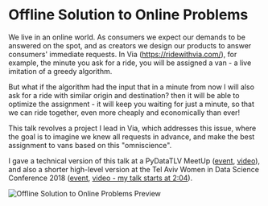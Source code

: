 # Offline Solution to Online Problems 

We live in an online world. 
As consumers we expect our demands to be answered on the spot, 
and as creators we design our products to answer consumers' immediate requests. 
In Via (https://ridewithvia.com/), for example, the minute you ask for a ride, 
you will be assigned a van - a live imitation of a greedy algorithm. 

But what if the algorithm had the input that in a minute from now 
I will also ask for a ride with similar origin and destination? 
then it will be able to optimize the assignment - 
it will keep you waiting for just a minute, so that we can ride together, 
even more cheaply and economically than ever!

This talk revolves a project I lead in Via, which addresses this issue, 
where the goal is to imagine we knew all requests in advance, 
and make the best assignment to vans based on this "omniscience".

I gave a technical version of this talk at a PyDataTLV MeetUp
([event](https://www.meetup.com/PyData-Tel-Aviv/events/245676534/),
[video](https://www.youtube.com/watch?v=c1FMe4yK7zY)), 
and also a shorter high-level version at the 
Tel Aviv Women in Data Science Conference 2018
([event](http://intuit.eventiko.co.il/),
[video - my talk starts at 2:04](https://goo.gl/iW2pJE)).

![Offline Solution to Online Problems Preview](../master/previews/OfflineSolutionstoOnlineProblems.png)
